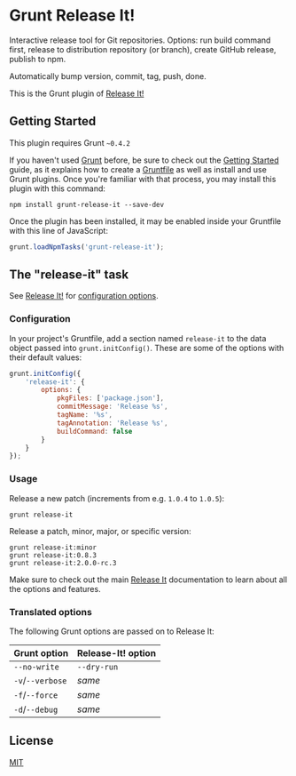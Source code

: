 # Grunt Release It!

Interactive release tool for Git repositories. Options: run build command first, release to distribution repository (or branch), create GitHub release, publish to npm.

Automatically bump version, commit, tag, push, done.

This is the Grunt plugin of [Release It!](https://github.com/webpro/release-it)

## Getting Started

This plugin requires Grunt `~0.4.2`

If you haven't used [Grunt](http://gruntjs.com/) before, be sure to check out the [Getting Started](http://gruntjs.com/getting-started) guide, as it explains how to create a [Gruntfile](http://gruntjs.com/sample-gruntfile) as well as install and use Grunt plugins. Once you're familiar with that process, you may install this plugin with this command:

```shell
npm install grunt-release-it --save-dev
```

Once the plugin has been installed, it may be enabled inside your Gruntfile with this line of JavaScript:

```js
grunt.loadNpmTasks('grunt-release-it');
```

## The "release-it" task

See [Release It!](https://github.com/webpro/release-it) for [configuration options](https://github.com/webpro/release-it#configuration).

### Configuration

In your project's Gruntfile, add a section named `release-it` to the data object passed into `grunt.initConfig()`. These are some of the options with their default values:

```js
grunt.initConfig({
    'release-it': {
        options: {
            pkgFiles: ['package.json'],
            commitMessage: 'Release %s',
            tagName: '%s',
            tagAnnotation: 'Release %s',
            buildCommand: false
        }
    }
});
```

### Usage

Release a new patch (increments from e.g. `1.0.4` to `1.0.5`):

```shell
grunt release-it
```

Release a patch, minor, major, or specific version:

```shell
grunt release-it:minor
grunt release-it:0.8.3
grunt release-it:2.0.0-rc.3
```

Make sure to check out the main [Release It](https://github.com/webpro/release-it) documentation to learn about all the options and features.

### Translated options

The following Grunt options are passed on to Release It:

Grunt option | Release-It! option
---|---
`--no-write` | `--dry-run`
`-v`/`--verbose` | _same_
`-f`/`--force` | _same_
`-d`/`--debug` | _same_

## License

[MIT](http://webpro.mit-license.org/)
